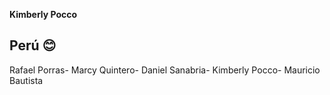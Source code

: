 **Kimberly Pocco**
## Perú 😊
Rafael Porras- Marcy Quintero- Daniel Sanabria- Kimberly Pocco- Mauricio Bautista
